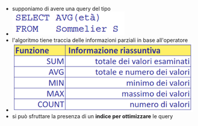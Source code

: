 - supponiamo di avere una query del tipo
- ![image.png](../assets/image_1681903552192_0.png)
- l'algoritmo tiene traccia delle informazioni parziali in base all'operatore
- ![image.png](../assets/image_1681903602352_0.png)
- si può sfruttare la presenza di un **indice per ottimizzare** le query
